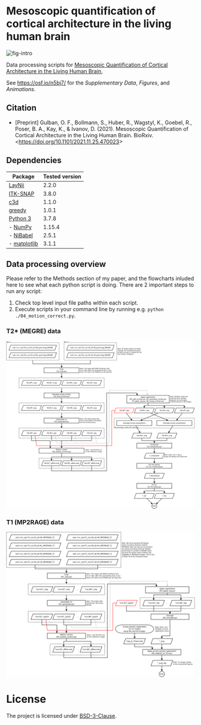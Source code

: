 # Mesoscopic quantification of cortical architecture in the living human brain

![fig-intro](https://user-images.githubusercontent.com/4668327/143470307-0b281a46-edc0-4e76-8c97-ac85cecceca1.png)

Data processing scripts for [Mesoscopic Quantification of Cortical Architecture in the Living Human Brain](https://doi.org/10.1101/2021.11.25.470023),

See <https://osf.io/n5bj7/> for the _Supplementary Data_, _Figures_, and _Animations_.
  
## Citation
- [Preprint] Gulban, O. F., Bollmann, S., Huber, R., Wagstyl, K., Goebel, R., Poser, B. A., Kay, K., & Ivanov, D. (2021). Mesoscopic Quantification of Cortical Architecture in the Living Human Brain. BioRxiv. <<https://doi.org/10.1101/2021.11.25.470023>>

## Dependencies

| Package                                                 | Tested version |
|---------------------------------------------------------|----------------|
| [LayNii](https://github.com/layerfMRI/LAYNII)           | 2.2.0          |
| [ITK-SNAP](http://www.itksnap.org/pmwiki/pmwiki.php)    | 3.8.0          |
| [c3d](http://www.itksnap.org/pmwiki/pmwiki.php?n=Downloads.C3D) | 1.1.0  |
| [greedy](https://sites.google.com/view/greedyreg/about) | 1.0.1          |
| [Python 3](https://www.python.org/)                     | 3.7.8          |
| - [NumPy](http://www.numpy.org/)                        | 1.15.4         |
| - [NiBabel](http://nipy.org/nibabel/)                   | 2.5.1          |
| - [matplotlib](http://matplotlib.org/)                  | 3.1.1          |

## Data processing overview
Please refer to the Methods section of my paper, and the flowcharts inluded here to see what each python script is doing. There are 2 important steps to run any script:
1. Check top level input file paths within each script.
2. Execute scripts in your command line by running e.g. `python ./04_motion_correct.py`.

### T2* (MEGRE) data
![MEGRE](/flowcharts/flowchart-MEGRE.png)

### T1 (MP2RAGE) data
![MP2RAGE](/flowcharts/flowchart-MP2RAGE.png)

# License
The project is licensed under [BSD-3-Clause](https://opensource.org/licenses/BSD-3-Clause).

